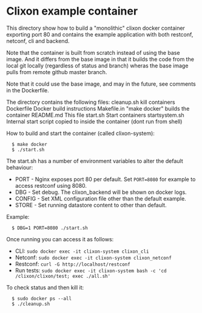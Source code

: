 # Clixon example container

This directory show how to build a "monolithic" clixon docker
container exporting port 80 and contains the example application with
both restconf, netconf, cli and backend.

Note that the container is built from scratch instead of using the
base image. And it differs from the base image in that it builds the
code from the local git locally (regardless of status and branch)
wheras the base image pulls from remote github master branch.

Note that it could use the base image, and may in the future, see
comments in the Dockerfile.

The directory contains the following files:
	 cleanup.sh     kill containers
	 Dockerfile     Docker build instructions
	 Makefile.in    "make docker" builds the container
	 README.md	This file
	 start.sh       Start containers
	 startsystem.sh Internal start script copied to inside the container (dont run from shell)

How to build and start the container (called clixon-system):
```
  $ make docker
  $ ./start.sh 
```

The start.sh has a number of environment variables to alter the default behaviour:
* PORT - Nginx exposes port 80 per default. Set `PORT=8080` for example to access restconf using 8080.
* DBG - Set debug. The clixon_backend will be shown on docker logs.
* CONFIG - Set XML configuration file other than the default example.
* STORE - Set running datastore content to other than default.

Example:
```
  $ DBG=1 PORT=8080 ./start.sh
```

Once running you can access it as follows:
* CLI: `sudo docker exec -it clixon-system clixon_cli`
* Netconf: `sudo docker exec -it clixon-system clixon_netconf`
* Restconf: `curl -G http://localhost/restconf`
* Run tests: `sudo docker exec -it clixon-system bash -c 'cd /clixon/clixon/test; exec ./all.sh'`

To check status and then kill it:
```
  $ sudo docker ps --all
  $ ./cleanup.sh 
```
